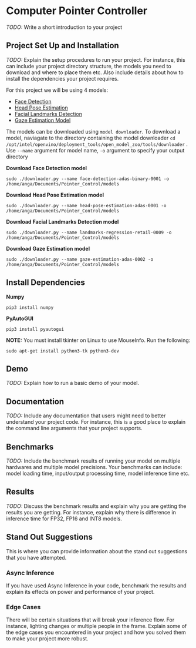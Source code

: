 # Computer Pointer Controller

*TODO:* Write a short introduction to your project

## Project Set Up and Installation
*TODO:* Explain the setup procedures to run your project. For instance, this can include your project directory structure, the models you need to download and where to place them etc. Also include details about how to install the dependencies your project requires.

For this project we will be using 4 models: 

* [Face Detection](https://docs.openvinotoolkit.org/latest/_models_intel_face_detection_adas_binary_0001_description_face_detection_adas_binary_0001.html)
* [Head Pose Estimation](https://docs.openvinotoolkit.org/latest/_models_intel_head_pose_estimation_adas_0001_description_head_pose_estimation_adas_0001.html)
* [Facial Landmarks Detection](https://docs.openvinotoolkit.org/latest/_models_intel_landmarks_regression_retail_0009_description_landmarks_regression_retail_0009.html)
* [Gaze Estimation Model](https://docs.openvinotoolkit.org/latest/_models_intel_gaze_estimation_adas_0002_description_gaze_estimation_adas_0002.html)

The models can be downloaded using `model downloader`. To download a model, naviagate to the directory containing the model downloader 
`cd /opt/intel/openvino/deployment_tools/open_model_zoo/tools/downloader` . 
Use `--name` argument for model name, `-o` argument to specify your output directory

**Download Face Detection model**

    sudo ./downloader.py --name face-detection-adas-binary-0001 -o /home/anga/Documents/Pointer_Control/models

**Download Head Pose Estimation model**

    sudo ./downloader.py --name head-pose-estimation-adas-0001 -o /home/anga/Documents/Pointer_Control/models

**Download Facial Landmarks Detection model**

    sudo ./downloader.py --name landmarks-regression-retail-0009 -o /home/anga/Documents/Pointer_Control/models
    
**Download Gaze Estimation model**

    sudo ./downloader.py --name gaze-estimation-adas-0002 -o /home/anga/Documents/Pointer_Control/models

## Install Dependencies
**Numpy**

    pip3 install numpy

**PyAutoGUI**

    pip3 install pyautogui

**NOTE:** You must install tkinter on Linux to use MouseInfo. Run the following:

    sudo apt-get install python3-tk python3-dev



## Demo
*TODO:* Explain how to run a basic demo of your model.

## Documentation
*TODO:* Include any documentation that users might need to better understand your project code. For instance, this is a good place to explain the command line arguments that your project supports.

## Benchmarks
*TODO:* Include the benchmark results of running your model on multiple hardwares and multiple model precisions. Your benchmarks can include: model loading time, input/output processing time, model inference time etc.

## Results
*TODO:* Discuss the benchmark results and explain why you are getting the results you are getting. For instance, explain why there is difference in inference time for FP32, FP16 and INT8 models.

## Stand Out Suggestions
This is where you can provide information about the stand out suggestions that you have attempted.

### Async Inference
If you have used Async Inference in your code, benchmark the results and explain its effects on power and performance of your project.

### Edge Cases
There will be certain situations that will break your inference flow. For instance, lighting changes or multiple people in the frame. Explain some of the edge cases you encountered in your project and how you solved them to make your project more robust.
